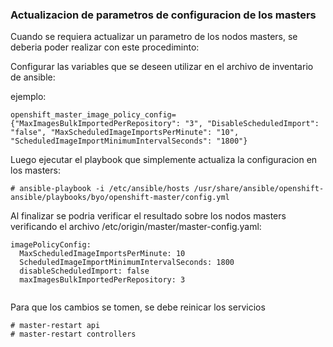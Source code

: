 ### Actualizacion de parametros de configuracion de los masters

Cuando se requiera actualizar un parametro de los nodos masters, se deberia poder realizar con este procediminto:

Configurar las variables que se deseen utilizar en el archivo de inventario de ansible:

ejemplo:
```
openshift_master_image_policy_config={"MaxImagesBulkImportedPerRepository": "3", "DisableScheduledImport": "false", "MaxScheduledImageImportsPerMinute": "10", "ScheduledImageImportMinimumIntervalSeconds": "1800"}
``` 

Luego ejecutar el playbook que simplemente actualiza la configuracion en los masters:

```
# ansible-playbook -i /etc/ansible/hosts /usr/share/ansible/openshift-ansible/playbooks/byo/openshift-master/config.yml
```

Al finalizar se podria verificar el resultado sobre los nodos masters verificando el archivo /etc/origin/master/master-config.yaml:
```
imagePolicyConfig:
  MaxScheduledImageImportsPerMinute: 10
  ScheduledImageImportMinimumIntervalSeconds: 1800
  disableScheduledImport: false
  maxImagesBulkImportedPerRepository: 3
  
```
Para que los cambios se tomen, se debe reinicar los servicios
```
# master-restart api
# master-restart controllers
```

